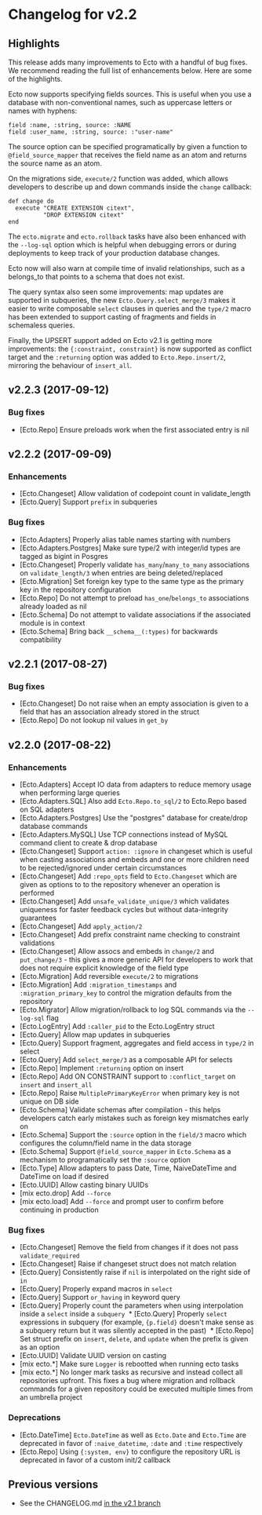 # Changelog for v2.2

## Highlights

This release adds many improvements to Ecto with a handful of bug fixes. We recommend reading the full list of enhancements below. Here are some of the highlights.

Ecto now supports specifying fields sources. This is useful when you use a database with non-conventional names, such as uppercase letters or names with hyphens:

    field :name, :string, source: :NAME
    field :user_name, :string, source: :"user-name"

The source option can be specified programatically by given a function to `@field_source_mapper` that receives the field name as an atom and returns the source name as an atom.

On the migrations side, `execute/2` function was added, which allows developers to describe up and down commands inside the `change` callback:

    def change do
      execute "CREATE EXTENSION citext",
              "DROP EXTENSION citext"
    end

The `ecto.migrate` and `ecto.rollback` tasks have also been enhanced with the `--log-sql` option which is helpful when debugging errors or during deployments to keep track of your production database changes.

Ecto now will also warn at compile time of invalid relationships, such as a belongs_to that points to a schema that does not exist.

The query syntax also seen some improvements: map updates are supported in subqueries, the new `Ecto.Query.select_merge/3` makes it easier to write composable `select` clauses in queries and the `type/2` macro has been extended to support casting of fragments and fields in schemaless queries.

Finally, the UPSERT support added on Ecto v2.1 is getting more improvements: the `{:constraint, constraint}` is now supported as conflict target and the `:returning` option was added to `Ecto.Repo.insert/2`, mirroring the behaviour of `insert_all`.

## v2.2.3 (2017-09-12)

### Bug fixes

  * [Ecto.Repo] Ensure preloads work when the first associated entry is nil

## v2.2.2 (2017-09-09)

### Enhancements

  * [Ecto.Changeset] Allow validation of codepoint count in validate_length
  * [Ecto.Query] Support `prefix` in subqueries

### Bug fixes

  * [Ecto.Adapters] Properly alias table names starting with numbers
  * [Ecto.Adapters.Postgres] Make sure type/2 with integer/id types are tagged as bigint in Posgres
  * [Ecto.Changeset] Properly validate `has_many`/`many_to_many` associations on `validate_length/3` when entries are being deleted/replaced
  * [Ecto.Migration] Set foreign key type to the same type as the primary key in the repository configuration
  * [Ecto.Repo] Do not attempt to preload `has_one`/`belongs_to` associations already loaded as nil
  * [Ecto.Schema] Do not attempt to validate associations if the associated module is in context
  * [Ecto.Schema] Bring back `__schema__(:types)` for backwards compatibility

## v2.2.1 (2017-08-27)

### Bug fixes

  * [Ecto.Changeset] Do not raise when an empty association is given to a field that has an association already stored in the struct
  * [Ecto.Repo] Do not lookup nil values in `get_by`

## v2.2.0 (2017-08-22)

### Enhancements

  * [Ecto.Adapters] Accept IO data from adapters to reduce memory usage when performing large queries
  * [Ecto.Adapters.SQL] Also add `Ecto.Repo.to_sql/2` to Ecto.Repo based on SQL adapters
  * [Ecto.Adapters.Postgres] Use the "postgres" database for create/drop database commands
  * [Ecto.Adapters.MySQL] Use TCP connections instead of MySQL command client to create & drop database
  * [Ecto.Changeset] Support `action: :ignore` in changeset which is useful when casting associations and embeds and one or more children need to be rejected/ignored under certain circumstances
  * [Ecto.Changeset] Add `:repo_opts` field to `Ecto.Changeset` which are given as options to to the repository whenever an operation is performed
  * [Ecto.Changeset] Add `unsafe_validate_unique/3` which validates uniqueness for faster feedback cycles but without data-integrity guarantees
  * [Ecto.Changeset] Add `apply_action/2`
  * [Ecto.Changeset] Add prefix constraint name checking to constraint validations
  * [Ecto.Changeset] Allow assocs and embeds in `change/2` and `put_change/3` - this gives a more generic API for developers to work that does not require explicit knowledge of the field type
  * [Ecto.Migration] Add reversible `execute/2` to migrations
  * [Ecto.Migration] Add `:migration_timestamps` and `:migration_primary_key` to control the migration defaults from the repository
  * [Ecto.Migrator] Allow migration/rollback to log SQL commands via the `--log-sql` flag
  * [Ecto.LogEntry] Add `:caller_pid` to the Ecto.LogEntry struct
  * [Ecto.Query] Allow map updates in subqueries
  * [Ecto.Query] Support fragment, aggregates and field access in `type/2` in select
  * [Ecto.Query] Add `select_merge/3` as a composable API for selects
  * [Ecto.Repo] Implement `:returning` option on insert
  * [Ecto.Repo] Add ON CONSTRAINT support to `:conflict_target` on `insert` and `insert_all`
  * [Ecto.Repo] Raise `MultiplePrimaryKeyError` when primary key is not unique on DB side
  * [Ecto.Schema] Validate schemas after compilation - this helps developers catch early mistakes such as foreign key mismatches early on
  * [Ecto.Schema] Support the `:source` option in the `field/3` macro which configures the column/field name in the data storage
  * [Ecto.Schema] Support `@field_source_mapper` in `Ecto.Schema` as a mechanism to programatically set the `:source` option
  * [Ecto.Type] Allow adapters to pass Date, Time, NaiveDateTime and DateTime on load if desired
  * [Ecto.UUID] Allow casting binary UUIDs
  * [mix ecto.drop] Add `--force`
  * [mix ecto.load] Add `--force` and prompt user to confirm before continuing in production

### Bug fixes

  * [Ecto.Changeset] Remove the field from changes if it does not pass `validate_required`
  * [Ecto.Changeset] Raise if changeset struct does not match relation
  * [Ecto.Query] Consistently raise if `nil` is interpolated on the right side of `in`
  * [Ecto.Query] Properly expand macros in `select`
  * [Ecto.Query] Support `or_having` in keyword query
  * [Ecto.Query] Properly count the parameters when using interpolation inside a `select` inside a `subquery`
  * [Ecto.Query] Properly `select` expressions in subquery (for example, `{p.field}` doesn't make sense as a subquery return but it was silently accepted in the past)
  * [Ecto.Repo] Set struct prefix on `insert`, `delete`, and `update` when the prefix is given as an option
  * [Ecto.UUID] Validate UUID version on casting
  * [mix ecto.*] Make sure `Logger` is rebootted when running ecto tasks
  * [mix ecto.*] No longer mark tasks as recursive and instead collect all repositories upfront. This fixes a bug where migration and rollback commands for a given repository could be executed multiple times from an umbrella project

### Deprecations

  * [Ecto.DateTime] `Ecto.DateTime` as well as `Ecto.Date` and `Ecto.Time` are deprecated in favor of `:naive_datetime`, `:date` and `:time` respectively
  * [Ecto.Repo] Using `{:system, env}` to configure the repository URL is deprecated in favor of a custom init/2 callback

## Previous versions

  * See the CHANGELOG.md [in the v2.1 branch](https://github.com/elixir-ecto/ecto/blob/v2.1/CHANGELOG.md)
